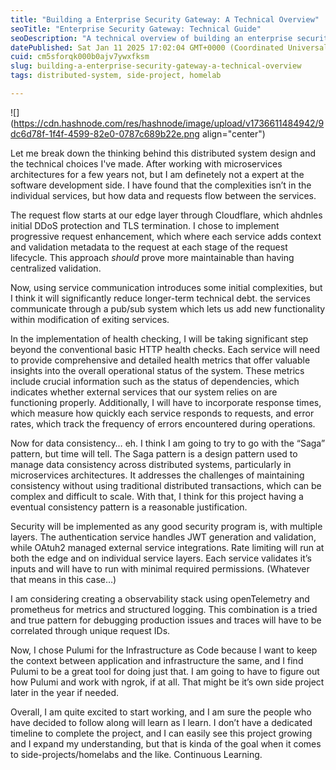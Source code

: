 ```yaml
---
title: "Building a Enterprise Security Gateway: A Technical Overview"
seoTitle: "Enterprise Security Gateway: Technical Guide"
seoDescription: "A technical overview of building an enterprise security gateway using microservices, focusing on security, consistency, and observability strategies"
datePublished: Sat Jan 11 2025 17:02:04 GMT+0000 (Coordinated Universal Time)
cuid: cm5sforqk000b0ajv7ywxfksm
slug: building-a-enterprise-security-gateway-a-technical-overview
tags: distributed-system, side-project, homelab

---
```


![](https://cdn.hashnode.com/res/hashnode/image/upload/v1736611484942/9dc6d78f-1f4f-4599-82e0-0787c689b22e.png align="center")

Let me break down the thinking behind this distributed system design and the technical choices I've made. After working with microservices architectures for a few years not, but I am definetely not a expert at the software development side. I have found that the complexities isn’t in the individual services, but how data and requests flow between the services.

The request flow starts at our edge layer through Cloudflare, which ahdnles initial DDoS protection and TLS termination. I chose to implement progressive request enhancement, which where each service adds context and validation metadata to the request at each stage of the request lifecycle. This approach *should* prove more maintainable than having centralized validation.

Now, using service communication introduces some initial complexities, but I think it will significantly reduce longer-term technical debt. the services communicate through a pub/sub system which lets us add new functionality within modification of exiting services.

In the implementation of health checking, I will be taking significant step beyond the conventional basic HTTP health checks. Each service will need to provide comprehensive and detailed health metrics that offer valuable insights into the overall operational status of the system. These metrics include crucial information such as the status of dependencies, which indicates whether external services that our system relies on are functioning properly. Additionally, I will have to incorporate response times, which measure how quickly each service responds to requests, and error rates, which track the frequency of errors encountered during operations.

Now for data consistency… eh. I think I am going to try to go with the “Saga” pattern, but time will tell. The Saga pattern is a design pattern used to manage data consistency across distributed systems, particularly in microservices architectures. It addresses the challenges of maintaining consistency without using traditional distributed transactions, which can be complex and difficult to scale. With that, I think for this project having a eventual consistency pattern is a reasonable justification.

Security will be implemented as any good security program is, with multiple layers. The authentication service handles JWT generation and validation, while OAtuh2 managed external service integrations. Rate limiting will run at both the edge and on individual service layers. Each service validates it’s inputs and will have to run with minimal required permissions. (Whatever that means in this case…)

I am considering creating a observability stack using openTelemetry and prometheus for metrics and structured logging. This combination is a tried and true pattern for debugging production issues and traces will have to be correlated through unique request IDs.

Now, I chose Pulumi for the Infrastructure as Code because I want to keep the context between application and infrastructure the same, and I find Pulumi to be a great tool for doing just that. I am going to have to figure out how Pulumi and work with ngrok, if at all. That might be it’s own side project later in the year if needed.

Overall, I am quite excited to start working, and I am sure the people who have decided to follow along will learn as I learn. I don’t have a dedicated timeline to complete the project, and I can easily see this project growing and I expand my understanding, but that is kinda of the goal when it comes to side-projects/homelabs and the like. Continuous Learning.